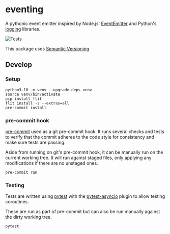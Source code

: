 # eventing

A pythonic event emitter inspired by Node.js' [EventEmitter][njs-ee]
and Python's [logging][pylogging] libraries.

[njs-ee]: https://nodejs.org/api/events.html#class-eventemitter
[pylogging]: https://docs.python.org/3/library/logging.html

![Tests][test-badge]

[test-badge]: https://github.com/tim-timman/eventing/actions/workflows/tests.yaml/badge.svg

This package uses [Semantic Versioning][semver].

[semver]: https://semver.org/

## Develop

### Setup
```
python3.10 -m venv --upgrade-deps venv
source venv/bin/activate
pip install flit
flit install -s --extras=all
pre-commit install
```

### pre-commit hook
[pre-commit][pre-commit] used as a git pre-commit hook. It runs several checks
and tests to verify that the commit adheres to the code style for consistency
and make sure tests are passing.

[pre-commit]: https://pre-commit.com/

Aside from running on git's pre-commit hook, it can be manually run on the
current working tree. It will run against staged files, only applying any
modifications if there are no unstaged ones.
```
pre-commit run
```

### Testing
Tests are written using [pytest][pytest] with the
[pytest-asyncio][pytest-asyncio] plugin to allow testing coroutines.

[pytest]: https://docs.pytest.org/en/latest/contents.html
[pytest-asyncio]: https://github.com/pytest-dev/pytest-asyncio

These are run as part of pre-commit but can also be run manually against the
dirty working tree.
```
pytest
```
